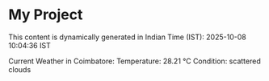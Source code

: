 # My Project

This content is dynamically generated in Indian Time (IST): 2025-10-08 10:04:36 IST


Current Weather in Coimbatore:
Temperature: 28.21 °C
Condition: scattered clouds
